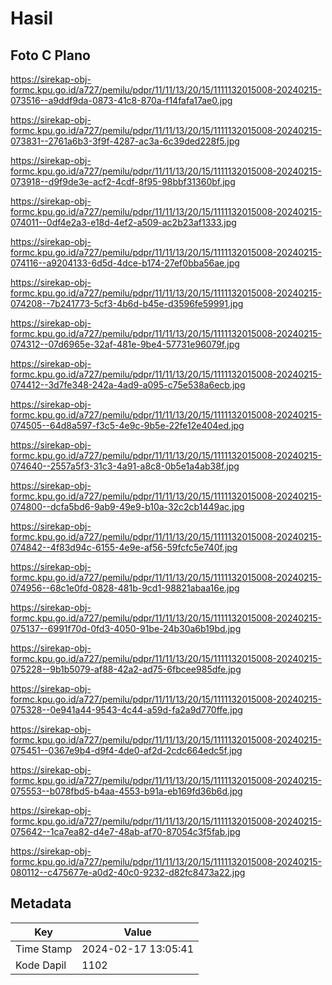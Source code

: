 # Hasil

## Foto C Plano

https://sirekap-obj-formc.kpu.go.id/a727/pemilu/pdpr/11/11/13/20/15/1111132015008-20240215-073516--a9ddf9da-0873-41c8-870a-f14fafa17ae0.jpg

https://sirekap-obj-formc.kpu.go.id/a727/pemilu/pdpr/11/11/13/20/15/1111132015008-20240215-073831--2761a6b3-3f9f-4287-ac3a-6c39ded228f5.jpg

https://sirekap-obj-formc.kpu.go.id/a727/pemilu/pdpr/11/11/13/20/15/1111132015008-20240215-073918--d9f9de3e-acf2-4cdf-8f95-98bbf31360bf.jpg

https://sirekap-obj-formc.kpu.go.id/a727/pemilu/pdpr/11/11/13/20/15/1111132015008-20240215-074011--0df4e2a3-e18d-4ef2-a509-ac2b23af1333.jpg

https://sirekap-obj-formc.kpu.go.id/a727/pemilu/pdpr/11/11/13/20/15/1111132015008-20240215-074116--a9204133-6d5d-4dce-b174-27ef0bba56ae.jpg

https://sirekap-obj-formc.kpu.go.id/a727/pemilu/pdpr/11/11/13/20/15/1111132015008-20240215-074208--7b241773-5cf3-4b6d-b45e-d3596fe59991.jpg

https://sirekap-obj-formc.kpu.go.id/a727/pemilu/pdpr/11/11/13/20/15/1111132015008-20240215-074312--07d6965e-32af-481e-9be4-57731e96079f.jpg

https://sirekap-obj-formc.kpu.go.id/a727/pemilu/pdpr/11/11/13/20/15/1111132015008-20240215-074412--3d7fe348-242a-4ad9-a095-c75e538a6ecb.jpg

https://sirekap-obj-formc.kpu.go.id/a727/pemilu/pdpr/11/11/13/20/15/1111132015008-20240215-074505--64d8a597-f3c5-4e9c-9b5e-22fe12e404ed.jpg

https://sirekap-obj-formc.kpu.go.id/a727/pemilu/pdpr/11/11/13/20/15/1111132015008-20240215-074640--2557a5f3-31c3-4a91-a8c8-0b5e1a4ab38f.jpg

https://sirekap-obj-formc.kpu.go.id/a727/pemilu/pdpr/11/11/13/20/15/1111132015008-20240215-074800--dcfa5bd6-9ab9-49e9-b10a-32c2cb1449ac.jpg

https://sirekap-obj-formc.kpu.go.id/a727/pemilu/pdpr/11/11/13/20/15/1111132015008-20240215-074842--4f83d94c-6155-4e9e-af56-59fcfc5e740f.jpg

https://sirekap-obj-formc.kpu.go.id/a727/pemilu/pdpr/11/11/13/20/15/1111132015008-20240215-074956--68c1e0fd-0828-481b-9cd1-98821abaa16e.jpg

https://sirekap-obj-formc.kpu.go.id/a727/pemilu/pdpr/11/11/13/20/15/1111132015008-20240215-075137--6991f70d-0fd3-4050-91be-24b30a6b19bd.jpg

https://sirekap-obj-formc.kpu.go.id/a727/pemilu/pdpr/11/11/13/20/15/1111132015008-20240215-075228--9b1b5079-af88-42a2-ad75-6fbcee985dfe.jpg

https://sirekap-obj-formc.kpu.go.id/a727/pemilu/pdpr/11/11/13/20/15/1111132015008-20240215-075328--0e941a44-9543-4c44-a59d-fa2a9d770ffe.jpg

https://sirekap-obj-formc.kpu.go.id/a727/pemilu/pdpr/11/11/13/20/15/1111132015008-20240215-075451--0367e9b4-d9f4-4de0-af2d-2cdc664edc5f.jpg

https://sirekap-obj-formc.kpu.go.id/a727/pemilu/pdpr/11/11/13/20/15/1111132015008-20240215-075553--b078fbd5-b4aa-4553-b91a-eb169fd36b6d.jpg

https://sirekap-obj-formc.kpu.go.id/a727/pemilu/pdpr/11/11/13/20/15/1111132015008-20240215-075642--1ca7ea82-d4e7-48ab-af70-87054c3f5fab.jpg

https://sirekap-obj-formc.kpu.go.id/a727/pemilu/pdpr/11/11/13/20/15/1111132015008-20240215-080112--c475677e-a0d2-40c0-9232-d82fc8473a22.jpg


## Metadata

| Key        | Value               |
| ---------- | ------------------- |
| Time Stamp | 2024-02-17 13:05:41 |
| Kode Dapil | 1102                |




